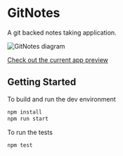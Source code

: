 # GitNotes

A git backed notes taking application.

![GitNotes diagram](https://i.imgur.com/lbBBydy.png)

[Check out the current app preview](https://gitnotes.netlify.com/)

## Getting Started

To build and run the dev environment

```bash
npm install
npm run start
```

To run the tests

```bash
npm test
```

